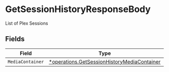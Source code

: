 # GetSessionHistoryResponseBody

List of Plex Sessions


## Fields

| Field                                                                                                     | Type                                                                                                      | Required                                                                                                  | Description                                                                                               |
| --------------------------------------------------------------------------------------------------------- | --------------------------------------------------------------------------------------------------------- | --------------------------------------------------------------------------------------------------------- | --------------------------------------------------------------------------------------------------------- |
| `MediaContainer`                                                                                          | [*operations.GetSessionHistoryMediaContainer](../../models/operations/getsessionhistorymediacontainer.md) | :heavy_minus_sign:                                                                                        | N/A                                                                                                       |